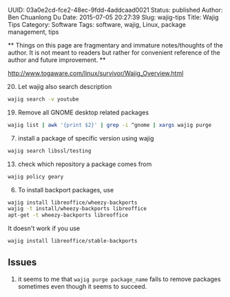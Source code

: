 UUID: 03a0e2cd-fce2-48ec-9fdd-4addcaad0021
Status: published
Author: Ben Chuanlong Du
Date: 2015-07-05 20:27:39
Slug: wajig-tips
Title: Wajig Tips
Category: Software
Tags: software, wajig, Linux, package management, tips

**
Things on this page are fragmentary and immature notes/thoughts of the author. 
It is not meant to readers but rather for convenient reference of the author and future improvement.
**
 
<http://www.togaware.com/linux/survivor/Wajig_Overview.html>


20. Let wajig also search description 
```bash
wajig search -v youtube
```
19. Remove all GNOME desktop related packages
```bash
wajig list | awk '{print $2}' | grep -i ^gnome | xargs wajig purge
```
7. install a package of specific version using wajig 
```bash
wajig search libssl/testing
```
13. check which repository a package comes from
```bash
wajig policy geary
```
6. To install backport packages, use 
```bash
wajig install libreoffice/wheezy-backports 
wajig -t install/wheezy-backports libreoffice
apt-get -t wheezy-backports libreoffice
```
It doesn't work if you use 
```bash
wajig install libreoffice/stable-backports 
```

## Issues
1. it seems to me that `wajig purge package_name` fails to remove packages sometimes
even though it seems to succeed. 
